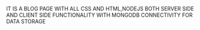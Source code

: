 IT IS A BLOG PAGE WITH ALL CSS AND HTML,NODEJS BOTH SERVER SIDE AND CLIENT SIDE FUNCTIONALITY WITH MONGODB CONNECTIVITY FOR DATA STORAGE

